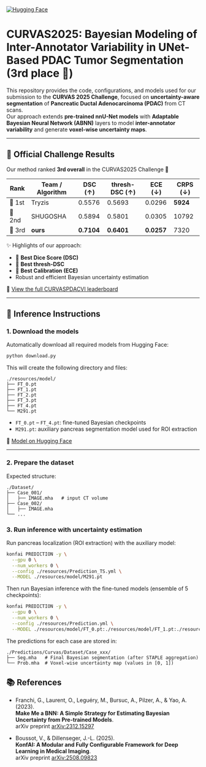 [![Hugging Face](https://img.shields.io/badge/🤗%20Hugging%20Face-CURVASPDACVI-blue)](https://huggingface.co/VBoussot/CurvasPDACVI)

# CURVAS2025: Bayesian Modeling of Inter-Annotator Variability in UNet-Based PDAC Tumor Segmentation (3rd place 🏅)

This repository provides the code, configurations, and models used for our submission to the **CURVAS 2025 Challenge**, focused on **uncertainty-aware segmentation** of **Pancreatic Ductal Adenocarcinoma (PDAC)** from CT scans.  
Our approach extends **pre-trained nnU-Net models** with **Adaptable Bayesian Neural Network (ABNN)** layers to model **inter-annotator variability** and generate **voxel-wise uncertainty maps**.

---

## 🏁 Official Challenge Results

Our method ranked **3rd overall** in the CURVAS2025 Challenge 🏅

| Rank | Team / Algorithm             | DSC (↑) | thresh-DSC (↑) | ECE (↓) | CRPS (↓) |
|------|------------------------------|---------|----------------|---------|----------|
| 🥇 1st | Tryzis    | 0.5576  | 0.5693         | 0.0296  | **5924** |
| 🥈 2nd | SHUGOSHA    | 0.5894  | 0.5801         | 0.0305  | 10792    |
| 🥉 3rd | **ours** | **0.7104** | **0.6401** | **0.0257** | 7320     |

✨ Highlights of our approach:
- 🥇 **Best Dice Score (DSC)**
- 🥇 **Best thresh-DSC**
- 🥇 **Best Calibration (ECE)**
- Robust and efficient Bayesian uncertainty estimation

🔗 [View the full CURVASPDACVI leaderboard](https://curvas-pdacvi.grand-challenge.org/evaluation/testing-phase/leaderboard/)

---

## 🚀 Inference Instructions

### 1. Download the models

Automatically download all required models from Hugging Face:

```bash
python download.py
```

This will create the following directory and files:

```
./resources/model/
├── FT_0.pt
├── FT_1.pt
├── FT_2.pt
├── FT_3.pt
├── FT_4.pt
└── M291.pt
```

- `FT_0.pt` – `FT_4.pt`: fine-tuned Bayesian checkpoints  
- `M291.pt`: auxiliary pancreas segmentation model used for ROI extraction  

🔗 [Model on Hugging Face](https://huggingface.co/VBoussot/Curvas2025)

---

### 2. Prepare the dataset

Expected structure:

```
./Dataset/
├── Case_001/
│   ├── IMAGE.mha   # input CT volume
├── Case_002/
│   ├── IMAGE.mha
└── ...
```

### 3. Run inference with uncertainty estimation

Run pancreas localization (ROI extraction) with the auxiliary model:

```bash
konfai PREDICTION -y \
  --gpu 0 \
  --num_workers 0 \
  --config ./resources/Prediction_TS.yml \
  --MODEL ./resources/model/M291.pt
```

Then run Bayesian inference with the fine-tuned models (ensemble of 5 checkpoints):

```bash
konfai PREDICTION -y \
  --gpu 0 \
  --num_workers 0 \
  --config ./resources/Prediction.yml \
  --MODEL ./resources/model/FT_0.pt:./resources/model/FT_1.pt:./resources/model/FT_2.pt:./resources/model/FT_3.pt:./resources/model/FT_4.pt
```

The predictions for each case are stored in:

```
./Predictions/Curvas/Dataset/Case_xxx/
├── Seg.mha   # Final Bayesian segmentation (after STAPLE aggregation)
└── Prob.mha  # Voxel-wise uncertainty map (values in [0, 1])
```


## 📚 References

- Franchi, G., Laurent, O., Leguéry, M., Bursuc, A., Pilzer, A., & Yao, A. (2023).  
  **Make Me a BNN: A Simple Strategy for Estimating Bayesian Uncertainty from Pre-trained Models**.  
  arXiv preprint [arXiv:2312.15297](https://arxiv.org/abs/2312.15297)

- Boussot, V., & Dillenseger, J.-L. (2025).  
  **KonfAI: A Modular and Fully Configurable Framework for Deep Learning in Medical Imaging**.  
  arXiv preprint [arXiv:2508.09823](https://arxiv.org/abs/2508.09823)
